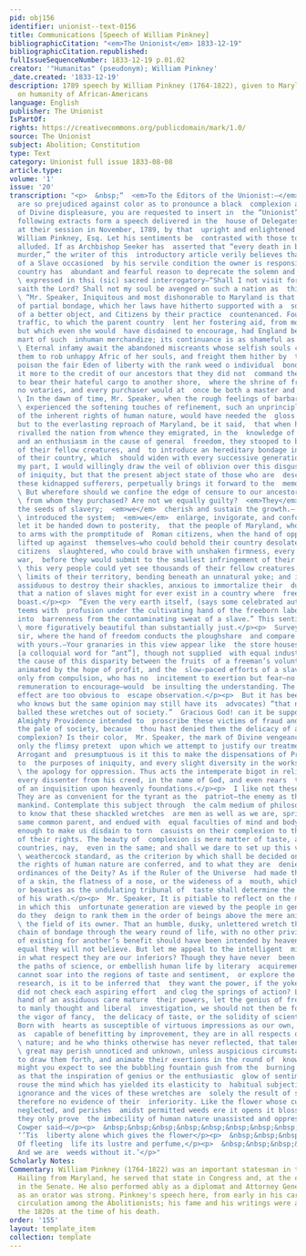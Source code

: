 ```yaml
---
pid: obj156
identifier: unionist--text-0156
title: Communications [Speech of William Pinkney]
bibliographicCitation: "<em>The Unionist</em> 1833-12-19"
bibliographicCitation.republished: 
fullIssueSequenceNumber: 1833-12-19 p.01.02
creator: '"Humanitas" (pseudonym); William Pinkney'
_date.created: '1833-12-19'
description: 1789 speech by William Pinkney (1764-1822), given to Maryland legislature,
  on humanity of African-Americans
language: English
publisher: The Unionist
IsPartOf: 
rights: https://creativecommons.org/publicdomain/mark/1.0/
source: The Unionist
subject: Abolition; Constitution
type: Text
category: Unionist full issue 1833-08-08
article.type: 
volume: '1'
issue: '20'
transcription: "<p>  &nbsp;“  <em>To the Editors of the Unionist:—</em>  As many persons
  are so prejudiced against color as to pronounce a black  complexion an evidence
  of Divine displeasure, you are requested to insert in  the “Unionist”&nbsp; the
  following extracts form a speech delivered in the  house of Delegates of Maryland
  at their session in November, 1789, by that  upright and enlightened statesman,
  William Pinkney, Esq. Let his sentiments be  contrasted with those to whom I have
  alluded. If as Archbishop Seeker has  asserted that “every death in battle is a
  murder,” the writer of this  introductory article verily believes that for the death
  of a Slave occasioned  by his servile condition the owner is responsible, and our
  country has  abundant and fearful reason to deprecate the solemn and awful denunciation
  \ expressed in thsi (sic) sacred interrogatory—“Shall I not visit for these  things,
  saith the Lord? Shall not my soul be avenged on such a nation as  this?” – HUMANITAS”</p><p>
  \ “Mr. Speaker, Iniquitous and most dishonorable to Maryland is that dreary  system
  of partial bondage, which her laws have hitherto supported with a  solicitude worthy
  of a better object, and Citizens by their practice  countenanced. Founded in a disgraceful
  traffic, to which the parent country  lent her fostering aid, from motives of interest,
  but which even she would  have disdained to encourage, had England been the destined
  mart of such  inhuman merchandize; its continuance is as shameful as its origin.</p><p>
  \ Eternal infamy await the abandoned miscreants whose selfish souls could ever  prompt
  them to rob unhappy Afric of her souls, and freight them hither by  thousands, to
  poison the fair Eden of liberty with the rank weed o individual  bondage. Nor is
  it more to the credit of our ancestors that they did not  command these savage spoilers
  to bear their hateful cargo to another shore,  where the shrine of freedom knew
  no votaries, and every purchaser would at  once be both a master and a slave.</p><p>
  \ In the dawn of time, Mr. Speaker, when the rough feelings of barbarism had not
  \ experienced the softening touches of refinement, such an unprincipled  prostration
  of the inherent rights of human nature, would have needed the  gloss of an apology:
  but to the everlasting reproach of Maryland, be it said,  that when her citizens
  rivalled the nation from whence they emigrated, in the  knowledge of moral principles,
  and an enthusiasm in the cause of general  freedom, they stooped to become the purchasers
  of their fellow creatures, and  to introduce an hereditary bondage into the bosom
  of their country, which  should widen with every successive generation.</p><p>  For
  my part, I would willingly draw the veil of oblivion over this disgusting  scene
  of iniquity, but that the present abject state of those who are  descended from
  these kidnapped sufferers, perpetually brings it forward to the  memory.</p><p>
  \ But wherefore should we confine the edge of censure to our ancestors, or those
  \ from whom they purchased? Are not we equally guilty?  <em>They</em>  strewed around
  the seeds of slavery;  <em>we</em>  cherish and sustain the growth.—  <em>They</em>
  \ introduced the system;  <em>we</em>  enlarge, invigorate, and conform it.—Yes,
  let it be handed down to posterity,  that the people of Maryland, who could fly
  to arms with the promptitude of  Roman citizens, when the hand of oppression was
  lifted up against  themselves—who could behold their country desolated, and their
  citizens  slaughtered, who could brave with unshaken firmness, every calamity of
  war,  before they would submit to the smallest infringement of their rights—that
  \ this very people could yet see thousands of their fellow creatures, within the
  \ limits of their territory, bending beneath an unnatural yoke; and instead of  being
  assiduous to destroy their shackles, anxious to immortalize their  duration, so
  that a nation of slaves might for ever exist in a country where  freedom is its
  boast.</p><p>  “Even the very earth itself, (says some celebrated author) which
  teems with  profusion under the cultivating hand of the freeborn laborer, shrinks
  into  barrenness from the contaminating sweat of a slave.” This sentiment is not
  \ more figuratively beautiful than substantially just.</p><p>  Survey the countries,
  sir, where the hand of freedom conducts the ploughshare  and compare their produce
  with yours.—Your granaries in this view appear like  the store houses of emmets
  [a colloquial word for “ant”], though not supplied  with equal industry. To trace
  the cause of this disparity between the fruits  of a freeman’s voluntary labors,
  animated by the hope of profit, and the  slow-paced efforts of a slave, who acts
  only from compulsion, who has no  incitement to exertion but fear—no prospect of
  remuneration to encourage—would  be insulting the understanding. The cause and the
  effect are too obvious to  escape observation.</p><p>  But it has been said (and
  who knows but the same opinion may still have its  advocates) “that nature has black
  balled these wretches out of society.”  Gracious God! can it be supposed that they
  Almighty Providence intended to  proscribe these victims of fraud and power, from
  the pale of society, because  thou hast denied them the delicacy of an European
  complexion? Is their color,  Mr. Speaker, the mark of Divine vengeance, or is it
  only the flimsy pretext  upon which we attempt to justify our treatment of them?
  Arrogant and  presumptuous is it this to make the dispensations of Providence subservient
  to  the purposes of iniquity, and every slight diversity in the works of nature
  \ the apology for oppression. Thus acts the intemperate bigot in religion. He  persecutes
  every dissenter from his creed, in the name of God, and even rears  the horrid fabric
  of an inquisition upon heavenly foundations.</p><p>  I like not these holy arguments.
  They are as convenient for the tyrant as the  patriot—the enemy as the friend of
  mankind. Contemplate this subject through  the calm medium of philosophy, and then
  to know that these shackled wretches  are men as well as we are, spring from the
  same common parent, and endued with  equal faculties of mind and body, is to know
  enough to make us disdain to torn  casuists on their complexion to the destruction
  of their rights. The beauty of  complexion is mere matter of taste, and varies indifferent
  countries, nay,  even in the same; and shall we dare to set up this vague, indeterminate,
  \ weathercock standard, as the criterion by which shall be decided on what  complexions
  the rights of human nature are conferred, and to what they are  denied by the great
  ordinances of the Deity? As if the Ruler of the Universe  had made the darkness
  of a skin, the flatness of a nose, or the wideness of a  mouth, which are only deformities
  or beauties as the undulating tribunal of  taste shall determine the indication
  of his wrath.</p><p>  Mr. Speaker, It is pitiable to reflect on the mistaken light
  in which this  unfortunate generation are viewed by the people in general. Hardly
  do they  deign to rank them in the order of beings above the mere animal that grazes
  \ the field of its owner. That an humble, dusky, unlettered wretch that drags  the
  chain of bondage through the weary round of life, with no other privilege  but that
  of existing for another’s benefit should have been intended by heaven  for their
  equal they will not believe. But let me appeal to the intelligent  mind, and ask,
  in what respect they are our inferiors? Though they have never  been taught to tread
  the paths of science, or embellish human life by literary  acquirements; tho’ they
  cannot soar into the regions of taste and sentiment,  or explore the scenes of philosophical
  research, is it to be inferred that  they want the power, if the yoke of slavery
  did not check each aspiring effort  and clog the springs of action? Let the kind
  hand of an assiduous care mature  their powers, let the genius of freedom excite
  to manly thought and liberal  investigation, we should not then be found to monopolize
  the vigor of fancy,  the delicacy of taste, or the solidity of scientific endowments.
  Born with  hearts as susceptible of virtuous impressions as our own, and with minds
  as  capable of benefitting by improvement, they are in all respects our equals by
  \ nature; and he who thinks otherwise has never reflected, that talents however
  \ great may perish unnoticed and unknown, unless auspicious circumstances  conspire
  to draw them forth, and animate their exertions in the round of  knowledge. As well
  might you expect to see the bubbling fountain gush from the  burning sands of Arabia,
  as that the inspiration of genius or the enthusiastic  glow of sentiment should
  rouse the mind which has yielded its elasticity to  habitual subjection. Thus the
  ignorance and the vices of these wretches are  solely the result of situation, and
  therefore no evidence of their  inferiority. Like the flower whose culture has been
  neglected, and perishes  amidst permitted weeds ere it opens it blossom to the Spring,
  they only prove  the imbecility of human nature unassisted and oppressed. Well has
  Cowper said—</p><p>  &nbsp;&nbsp;&nbsp;&nbsp;&nbsp;&nbsp;&nbsp;&nbsp;&nbsp;&nbsp;&nbsp;
  ‘’Tis  liberty alone which gives the flower</p><p>  &nbsp;&nbsp;&nbsp;&nbsp;&nbsp;&nbsp;&nbsp;&nbsp;&nbsp;&nbsp;&nbsp;
  Of fleeting  life its lustre and perfume,</p><p>  &nbsp;&nbsp;&nbsp;&nbsp;&nbsp;&nbsp;&nbsp;&nbsp;&nbsp;&nbsp;&nbsp;
  And we are  weeds without it.’</p>"
Scholarly Notes: 
Commentary: William Pinkney (1764-1822) was an important statesman in the Early Republic.
  Hailing from Maryland, he served that state in Congress and, at the end of his life,
  in the Senate. He also performed ably as a diplomat and Attorney General. His reputation
  as an orator was strong. Pinkney's speech here, from early in his career, was in
  circulation among the Abolitionists; his fame and his writings were amplified in
  the 1820s at the time of his death.
order: '155'
layout: template_item
collection: template
---
```

